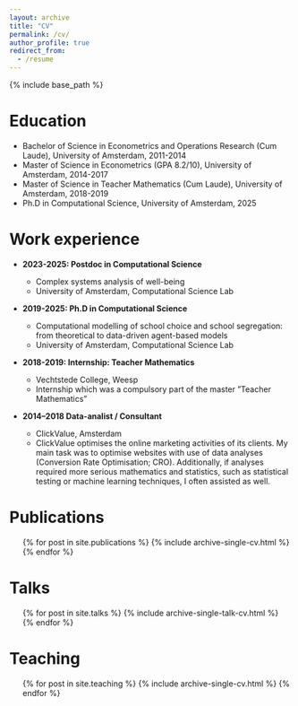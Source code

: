 ```yaml
---
layout: archive
title: "CV"
permalink: /cv/
author_profile: true
redirect_from:
  - /resume
---
```


{% include base_path %}

Education
======
* Bachelor of Science in Econometrics and Operations Research (Cum Laude), University of Amsterdam, 2011-2014
* Master of Science in Econometrics (GPA 8.2/10), University of Amsterdam, 2014-2017
* Master of Science in Teacher Mathematics (Cum Laude), University of Amsterdam, 2018-2019
* Ph.D in Computational Science, University of Amsterdam, 2025


Work experience
======
* **2023-2025: Postdoc in Computational Science** 
  * Complex systems analysis of well-being
  * University of Amsterdam, Computational Science Lab

* **2019-2025: Ph.D in Computational Science** 
  * Computational modelling of school choice and school segregation: from theoretical to data-driven agent-based models
  * University of Amsterdam, Computational Science Lab

* **2018-2019: Internship: Teacher Mathematics**
  * Vechtstede College, Weesp
  * Internship which was a compulsory part of the master ”Teacher Mathematics”

* **2014–2018 Data-analist / Consultant** 
  * ClickValue, Amsterdam
  * ClickValue optimises the online marketing activities of its clients. My main task was
to optimise websites with use of data analyses (Conversion Rate Optimisation; CRO).
Additionally, if analyses required more serious mathematics and statistics, 
such as statistical testing or machine learning techniques, I often assisted as well.
  
<!-- Skills
======
* Programming
  * Python
  * R
  * Mathematica
  * MatLab
* Skill 2
  * Sub-skill 2.1
  * Sub-skill 2.2
  * Sub-skill 2.3
* Skill 3 -->

Publications
======
  <ul>{% for post in site.publications %}
    {% include archive-single-cv.html %}
  {% endfor %}</ul>
  
Talks
======
  <ul>{% for post in site.talks %}
    {% include archive-single-talk-cv.html %}
  {% endfor %}</ul>
  
Teaching
======
  <ul>{% for post in site.teaching %}
    {% include archive-single-cv.html %}
  {% endfor %}</ul>
  
<!-- Service and leadership
======
* Currently signed in to 43 different slack teams -->
